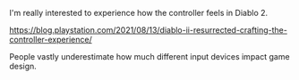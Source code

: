 I'm really interested to experience  how the controller feels in Diablo 2.

https://blog.playstation.com/2021/08/13/diablo-ii-resurrected-crafting-the-controller-experience/

People vastly underestimate how much different input devices impact game design.